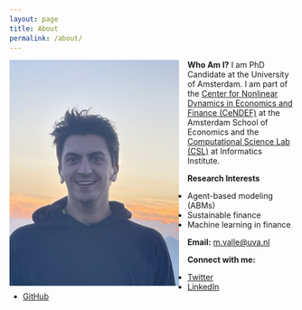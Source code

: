 ```yaml
---
layout: page
title: About
permalink: /about/
---
```


<img src="profile2.png" align="left" width="300" style="margin-right: 15px;"/>

**Who Am I?**
I am PhD Candidate at the University of Amsterdam. I am part of the [Center for Nonlinear Dynamics in Economics and Finance (CeNDEF)](https://cendef.uva.nl/) at the Amsterdam School of Economics and the [Computational Science Lab (CSL)](https://uva.computationalscience.nl/) at Informatics Institute.






**Research Interests**
- Agent-based modeling (ABMs)
- Sustainable finance
- Machine learning in finance

**Email:** [m.valle@uva.nl](mailto:m.valle@uva.nl)


**Connect with me:**
- [Twitter](https://x.com/mttvalle)
- [LinkedIn](https://www.linkedin.com/in/matteovallemv)
- [GitHub](https://github.com/vallematteo)